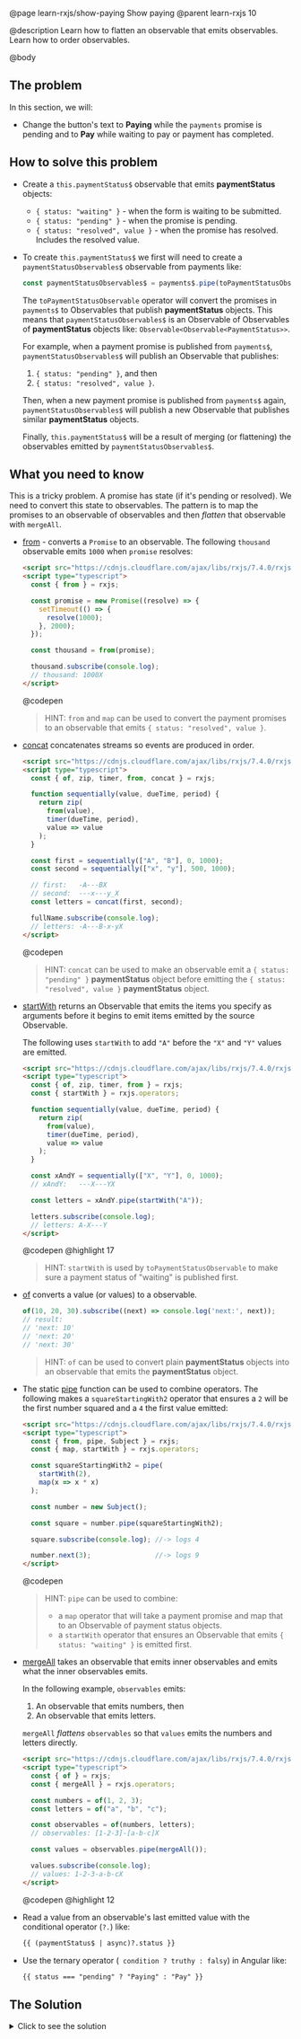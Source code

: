 @page learn-rxjs/show-paying Show paying
@parent learn-rxjs 10

@description Learn how to flatten an observable
that emits observables. Learn how to order observables.

@body

## The problem

In this section, we will:

- Change the button's text to **Paying** while the
  `payments` promise is pending and to **Pay** while
  waiting to pay or payment has completed.

## How to solve this problem

- Create a `this.paymentStatus$` observable that emits **paymentStatus** objects:
  - `{ status: "waiting" }` - when the form is waiting to be
    submitted.
  - `{ status: "pending" }` - when the promise is pending.
  - `{ status: "resolved", value }` - when the promise
    has resolved. Includes the resolved value.
- To create `this.paymentStatus$` we first will need to
  create a `paymentStatusObservables$` observable from payments like:

  ```js
  const paymentStatusObservables$ = payments$.pipe(toPaymentStatusObservable);
  ```

  The `toPaymentStatusObservable` operator will convert the promises in
  `payments$` to Observables that publish **paymentStatus** objects. This means
  that `paymentStatusObservables$` is an Observable of Observables of
  **paymentStatus** objects like: `Observable<Observable<PaymentStatus>>`.

  For example, when a payment promise is published from `payments$`, `paymentStatusObservables$` will publish an Observable that publishes:

  1. `{ status: "pending" }`, and then
  2. `{ status: "resolved", value }`.

  Then, when a new payment promise is published from `payments$` again, `paymentStatusObservables$` will publish a new Observable that publishes similar **paymentStatus** objects.

  Finally, `this.paymentStatus$` will be a result of merging (or flattening)
  the observables emitted by `paymentStatusObservables$`.

## What you need to know

This is a tricky problem. A promise has state (if it's pending or resolved). We need
to convert this state to observables. The pattern is to map the promises to an observable of
observables and then _flatten_ that observable with `mergeAll`.

- [from](https://rxjs.dev/api/index/function/from) - converts a
  `Promise` to an observable. The following `thousand` observable emits
  `1000` when `promise` resolves:

  ```html
  <script src="https://cdnjs.cloudflare.com/ajax/libs/rxjs/7.4.0/rxjs.umd.min.js"></script>
  <script type="typescript">
    const { from } = rxjs;

    const promise = new Promise((resolve) => {
      setTimeout(() => {
        resolve(1000);
      }, 2000);
    });

    const thousand = from(promise);

    thousand.subscribe(console.log);
    // thousand: 1000X
  </script>
  ```

  @codepen

  > HINT: `from` and `map` can be used to convert the payment promises to
  > an observable that emits `{ status: "resolved", value }`.

- [concat](https://rxjs.dev/api/index/function/concat) concatenates streams so events are produced in order.

  ```html
  <script src="https://cdnjs.cloudflare.com/ajax/libs/rxjs/7.4.0/rxjs.umd.min.js"></script>
  <script type="typescript">
    const { of, zip, timer, from, concat } = rxjs;

    function sequentially(value, dueTime, period) {
      return zip(
        from(value),
        timer(dueTime, period),
        value => value
      );
    }

    const first = sequentially(["A", "B"], 0, 1000);
    const second = sequentially(["x", "y"], 500, 1000);

    // first:   -A---BX
    // second:  ---x---y_X
    const letters = concat(first, second);

    fullName.subscribe(console.log);
    // letters: -A---B-x-yX
  </script>
  ```

  @codepen

  > HINT: `concat` can be used to make an observable emit a `{ status: "pending" }` **paymentStatus** object before emitting the `{ status: "resolved", value }` **paymentStatus** object.

- [startWith](https://rxjs.dev/api/operators/startWith)
  returns an Observable that emits the items you specify as arguments before it begins to emit items emitted by the source Observable.

  The following uses `startWith` to add `"A"` before the `"X"` and `"Y"`
  values are emitted.

  ```html
  <script src="https://cdnjs.cloudflare.com/ajax/libs/rxjs/7.4.0/rxjs.umd.min.js"></script>
  <script type="typescript">
    const { of, zip, timer, from } = rxjs;
    const { startWith } = rxjs.operators;

    function sequentially(value, dueTime, period) {
      return zip(
        from(value),
        timer(dueTime, period),
        value => value
      );
    }

    const xAndY = sequentially(["X", "Y"], 0, 1000);
    // xAndY:   ---X---YX

    const letters = xAndY.pipe(startWith("A"));

    letters.subscribe(console.log);
    // letters: A-X---Y
  </script>
  ```

  @codepen
  @highlight 17

  > HINT: `startWith` is used by `toPaymentStatusObservable` to make sure
  > a payment status of "waiting" is published first.

- [of](hhttps://rxjs.dev/api/index/function/of) converts a value (or values)
  to a observable.

  ```typescript
  of(10, 20, 30).subscribe((next) => console.log('next:', next));
  // result:
  // 'next: 10'
  // 'next: 20'
  // 'next: 30'
  ```

  > HINT: `of` can be used to convert plain **paymentStatus** objects into an observable
  > that emits the **paymentStatus** object.

- The static [pipe](https://rxjs.dev/api/index/function/pipe) function can be used
  to combine operators. The following makes a `squareStartingWith2` operator that ensures
  a `2` will be the first number squared and a `4` the first value emitted:

  ```html
  <script src="https://cdnjs.cloudflare.com/ajax/libs/rxjs/7.4.0/rxjs.umd.min.js"></script>
  <script type="typescript">
    const { from, pipe, Subject } = rxjs;
    const { map, startWith } = rxjs.operators;

    const squareStartingWith2 = pipe(
      startWith(2),
      map(x => x * x)
    );

    const number = new Subject();

    const square = number.pipe(squareStartingWith2);

    square.subscribe(console.log); //-> logs 4

    number.next(3);                //-> logs 9
  </script>
  ```

  @codepen

  > HINT: `pipe` can be used to combine:
  >
  > - a `map` operator that will take a payment promise and map that to an
  >   Observable of payment status objects.
  > - a `startWith` operator that ensures an Observable that emits `{ status: "waiting" }`
  >   is emitted first.

- [mergeAll](https://rxjs.dev/api/operators/mergeAll) takes an observable that emits inner observables
  and emits what the inner observables emits.

  In the following example, `observables` emits:

  1. An observable that emits numbers, then
  2. An observable that emits letters.

  `mergeAll` _flattens_ `observables` so that `values` emits
  the numbers and letters directly.

  ```html
  <script src="https://cdnjs.cloudflare.com/ajax/libs/rxjs/7.4.0/rxjs.umd.min.js"></script>
  <script type="typescript">
    const { of } = rxjs;
    const { mergeAll } = rxjs.operators;

    const numbers = of(1, 2, 3);
    const letters = of("a", "b", "c");

    const observables = of(numbers, letters);
    // observables: [1-2-3]-[a-b-c]X

    const values = observables.pipe(mergeAll());

    values.subscribe(console.log);
    // values: 1-2-3-a-b-cX
  </script>
  ```

  @codepen
  @highlight 12

- Read a value from an observable's last emitted value with the
  conditional operator (`?.`) like:
  ```html
  {{ (paymentStatus$ | async)?.status }}
  ```
- Use the ternary operator (` condition ? truthy : falsy`) in Angular like:
  ```html
  {{ status === "pending" ? "Paying" : "Pay" }}
  ```

## The Solution

<details>
<summary>Click to see the solution</summary>
@sourceref ./10-show-paying.html
@codepen
@highlight 148-176,216,256-258,only
</details>
